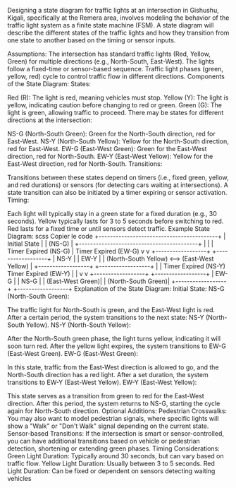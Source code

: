 
Designing a state diagram for traffic lights at an intersection in Gishushu, Kigali, specifically at the Remera area, involves modeling the behavior of the traffic light system as a finite state machine (FSM). A state diagram will describe the different states of the traffic lights and how they transition from one state to another based on the timing or sensor inputs.

Assumptions:
The intersection has standard traffic lights (Red, Yellow, Green) for multiple directions (e.g., North-South, East-West).
The lights follow a fixed-time or sensor-based sequence.
Traffic light phases (green, yellow, red) cycle to control traffic flow in different directions.
Components of the State Diagram:
States:

Red (R): The light is red, meaning vehicles must stop.
Yellow (Y): The light is yellow, indicating caution before changing to red or green.
Green (G): The light is green, allowing traffic to proceed.
There may be states for different directions at the intersection:

NS-G (North-South Green): Green for the North-South direction, red for East-West.
NS-Y (North-South Yellow): Yellow for the North-South direction, red for East-West.
EW-G (East-West Green): Green for the East-West direction, red for North-South.
EW-Y (East-West Yellow): Yellow for the East-West direction, red for North-South.
Transitions:

Transitions between these states depend on timers (i.e., fixed green, yellow, and red durations) or sensors (for detecting cars waiting at intersections).
A state transition can also be initiated by a timer expiring or sensor activation.
Timing:

Each light will typically stay in a green state for a fixed duration (e.g., 30 seconds).
Yellow typically lasts for 3 to 5 seconds before switching to red.
Red lasts for a fixed time or until sensors detect traffic.
Example State Diagram:
scss
Copier le code
          +------------------------------------------+
          |                Initial State            |
          |                (NS-G)                    |
          +------------------------------------------+
                    |                            |
                    | Timer Expired (NS-G)        | Timer Expired (EW-G)
                    v                            v
              +------------------+         +------------------+
              |     NS-Y         |         |      EW-Y        |
              | (North-South Yellow)  <--> (East-West Yellow) |
              +------------------+         +------------------+
                    |                            |
          Timer Expired (NS-Y)           Timer Expired (EW-Y)
                    |                            |
                    v                            v
              +------------------+         +------------------+
              |     EW-G         |         |      NS-G        |
              | (East-West Green)|         | (North-South Green)|
              +------------------+         +------------------+
Explanation of the State Diagram:
Initial State: NS-G (North-South Green):

The traffic light for North-South is green, and the East-West light is red.
After a certain period, the system transitions to the next state: NS-Y (North-South Yellow).
NS-Y (North-South Yellow):

After the North-South green phase, the light turns yellow, indicating it will soon turn red.
After the yellow light expires, the system transitions to EW-G (East-West Green).
EW-G (East-West Green):

In this state, traffic from the East-West direction is allowed to go, and the North-South direction has a red light.
After a set duration, the system transitions to EW-Y (East-West Yellow).
EW-Y (East-West Yellow):

This state serves as a transition from green to red for the East-West direction.
After this period, the system returns to NS-G, starting the cycle again for North-South direction.
Optional Additions:
Pedestrian Crosswalks: You may also want to model pedestrian signals, where specific lights will show a "Walk" or "Don't Walk" signal depending on the current state.
Sensor-based Transitions: If the intersection is smart or sensor-controlled, you can have additional transitions based on vehicle or pedestrian detection, shortening or extending green phases.
Timing Considerations:
Green Light Duration: Typically around 30 seconds, but can vary based on traffic flow.
Yellow Light Duration: Usually between 3 to 5 seconds.
Red Light Duration: Can be fixed or dependent on sensors detecting waiting vehicles
